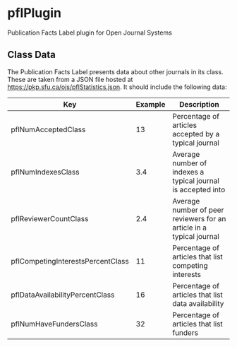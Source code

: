# pflPlugin
Publication Facts Label plugin for Open Journal Systems

## Class Data

The Publication Facts Label presents data about other journals in its class. These are taken from a JSON file hosted at https://pkp.sfu.ca/ojs/pflStatistics.json. It should include the following data:

| Key                               | Example | Description                                                          |
| --------------------------------- | ------- | -------------------------------------------------------------------- |
| pflNumAcceptedClass               | 13      | Percentage of articles accepted by a typical journal                 |
| pflNumIndexesClass                | 3.4     | Average number of indexes a typical journal is accepted into         |
| pflReviewerCountClass             | 2.4     | Average number of peer reviewers for an article in a typical journal |
| pflCompetingInterestsPercentClass | 11      | Percentage of articles that list competing interests                 |
| pflDataAvailabilityPercentClass   | 16      | Percentage of articles that list data availability                   |
| pflNumHaveFundersClass            | 32      | Percentage of articles that list funders                             |

